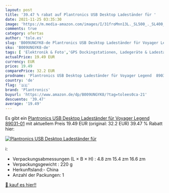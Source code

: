```yaml
---
layout: post
title: '39.47 % rabat auf Plantronics USB Desktop Ladeständer für '
date: 2021-11-25 03:35:30
image: 'https://m.media-amazon.com/images/I/31froMnn13L._SL500_._SL400_.jpg'
comments: true
category: ofertas
author: 'tole.es'
slug: 'B009UNGYK8-de Plantronics USB Desktop Ladeständer für Voyager Legend...'
sku: 'B009UNGYK8-de'
tags: [ 'Elektronik & Foto','GPS Dockingstationen, Ladegeräte & Ladestationen','Navigation, GPS & Zubehör','Navigationszubehör','plantronics', ]
actualPrice: 19.49 EUR
currency: EUR
price: 19.49
comparePrice: 32.2 EUR
prodname: 'Plantronics USB Desktop Ladeständer für Voyager Legend  89031-01'
country: 'de'
flag: '🇩🇪'
brand: 'Plantronics'
buyurl: 'https://www.amazon.de/dp/B009UNGYK8/?tag=tolees0ca-21'
descuento: '39.47'
average: '19.49'
---
```


Es gibt ein [Plantronics USB Desktop Ladeständer für Voyager Legend  89031-01](https://www.amazon.de/dp/B009UNGYK8/?tag=tolees0ca-21) mit aktuellem Preis 19.49 EUR (original: 32.2 EUR) 39.47 % Rabatt hier:

[![Plantronics USB Desktop Ladeständer für ](https://m.media-amazon.com/images/I/31froMnn13L._SL500_._SL400_.jpg)](https://www.amazon.de/dp/B009UNGYK8/?tag=tolees0ca-21)

ℹ️:

- Verpackungsabmessungen (L × B × H) : 4.8 zm 15.4 zm 16.6 zm
- Verpackungsgewicht : 220 g
- Herkunftsland:- China
- Anzahl der Packungen: 1

[🛒 kauf es hier!!](https://www.amazon.de/dp/B009UNGYK8/?tag=tolees0ca-21)
